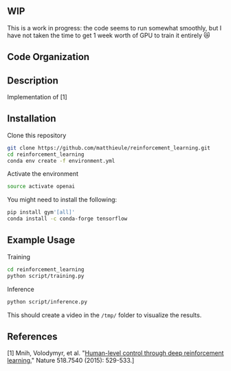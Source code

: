 ## WIP

This is a work in progress: the code seems to run somewhat smoothly, 
but I have not taken the time to get 1 week worth of GPU to train it
entirely :crying_cat_face:

## Code Organization

## Description

Implementation of [1]

## Installation

Clone this repository

```bash
git clone https://github.com/matthieule/reinforcement_learning.git
cd reinforcement_learning
conda env create -f environment.yml
```

Activate the environment

```bash
source activate openai
```

You might need to install the following:
```bash
pip install gym'[all]'
conda install -c conda-forge tensorflow
```

## Example Usage

Training

```bash
cd reinforcement_learning
python script/training.py
```

Inference

```bash
python script/inference.py
```

This should create a video in the `/tmp/` folder to visualize the results.

## References

[1] Mnih, Volodymyr, et al. "[Human-level control through deep reinforcement learning.](http://www.davidqiu.com:8888/research/nature14236.pdf)" Nature 518.7540 (2015): 529-533.]


